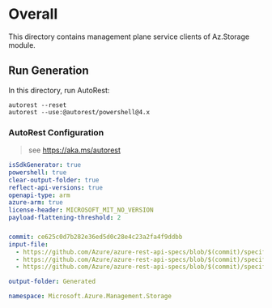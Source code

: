 # Overall
This directory contains management plane service clients of Az.Storage module.

## Run Generation
In this directory, run AutoRest:
```
autorest --reset
autorest --use:@autorest/powershell@4.x
```

### AutoRest Configuration
> see https://aka.ms/autorest
``` yaml
isSdkGenerator: true
powershell: true
clear-output-folder: true
reflect-api-versions: true
openapi-type: arm
azure-arm: true
license-header: MICROSOFT_MIT_NO_VERSION
payload-flattening-threshold: 2
```



###
``` yaml
commit: ce625c0d7b282e36ed5d0c28e4c23a2fa4f9ddbb
input-file:
  - https://github.com/Azure/azure-rest-api-specs/blob/$(commit)/specification/storage/resource-manager/Microsoft.Storage/stable/2023-05-01/storage.json
  - https://github.com/Azure/azure-rest-api-specs/blob/$(commit)/specification/storage/resource-manager/Microsoft.Storage/stable/2023-05-01/blob.json
  - https://github.com/Azure/azure-rest-api-specs/blob/$(commit)/specification/storage/resource-manager/Microsoft.Storage/stable/2023-05-01/file.json

output-folder: Generated

namespace: Microsoft.Azure.Management.Storage
```